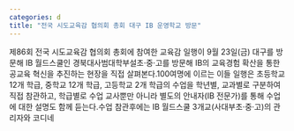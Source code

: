 ```yaml
---
categories: d
title: "전국 시도교육감 협의회 총회 대구 IB 운영학교 방문"
---
```

제86회 전국 시도교육감 협의회 총회에 참여한 교육감 일행이 9월 23일(금) 대구를 방문해 IB 월드스쿨인 경북대사범대학부설초‧중‧고를 방문해 IB의 교육경험 확산을 통한 공교육 혁신을 추진하는 현장을 직접 살펴본다.100여명에 이르는 이들 일행은 초등학교 12개 학급, 중학교 12개 학급, 고등학교 2개 학급의 수업을 학년별, 교과별로 구분하여 직접 참관하고, 학급별로 수업 교사뿐만 아니라 별도의 안내자(IB 전문가)를 통해 수업에 대한 설명도 함께 듣는다.수업 참관후에는 IB 월드스쿨 3개교(사대부초·중·고)의 관리자와 코디네
